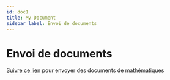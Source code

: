 ```yaml
---
id: doc1
title: My Document
sidebar_label: Envoi de documents
---
```


# Envoi de documents

[Suivre ce lien](http://envoi.lamartin.fr) pour envoyer des documents de mathématiques 

